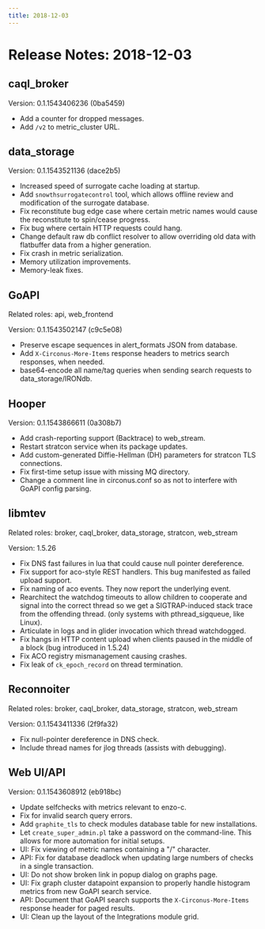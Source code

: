 ```yaml
---
title: 2018-12-03
---
```


# Release Notes: 2018-12-03

## caql_broker

Version: 0.1.1543406236 (0ba5459)

* Add a counter for dropped messages.
* Add `/v2` to metric_cluster URL.

## data_storage

Version: 0.1.1543521136 (dace2b5)

* Increased speed of surrogate cache loading at startup.
* Add `snowthsurrogatecontrol` tool, which allows offline review and
  modification of the surrogate database.
* Fix reconstitute bug edge case where certain metric names would cause the
  reconstitute to spin/cease progress.
* Fix bug where certain HTTP requests could hang.
* Change default raw db conflict resolver to allow overriding old data with
  flatbuffer data from a higher generation.
* Fix crash in metric serialization.
* Memory utilization improvements.
* Memory-leak fixes.

## GoAPI

Related roles: api, web_frontend

Version: 0.1.1543502147 (c9c5e08)

* Preserve escape sequences in alert_formats JSON from database.
* Add `X-Circonus-More-Items` response headers to metrics search responses,
  when needed.
* base64-encode all name/tag queries when sending search requests to
  data\_storage/IRONdb.

## Hooper

Version: 0.1.1543866611 (0a308b7)

* Add crash-reporting support (Backtrace) to web_stream.
* Restart stratcon service when its package updates.
* Add custom-generated Diffie-Hellman (DH) parameters for stratcon TLS
  connections.
* Fix first-time setup issue with missing MQ directory.
* Change a comment line in circonus.conf so as not to interfere with GoAPI
  config parsing.

## libmtev

Related roles: broker, caql_broker, data_storage, stratcon, web_stream

Version: 1.5.26

* Fix DNS fast failures in lua that could cause null pointer dereference.
* Fix support for aco-style REST handlers. This bug manifested as failed upload
  support.
* Fix naming of aco events. They now report the underlying event.
* Rearchitect the watchdog timeouts to allow children to cooperate and signal
  into the correct thread so we get a SIGTRAP-induced stack trace from the
  offending thread. (only systems with pthread_sigqueue, like Linux).
* Articulate in logs and in glider invocation which thread watchdogged.
* Fix hangs in HTTP content upload when clients paused in the middle of a block
  (bug introduced in 1.5.24)
* Fix ACO registry mismanagement causing crashes.
* Fix leak of `ck_epoch_record` on thread termination.

## Reconnoiter

Related roles: broker, caql_broker, data_storage, stratcon, web_stream

Version: 0.1.1543411336 (2f9fa32)

* Fix null-pointer dereference in DNS check.
* Include thread names for jlog threads (assists with debugging).

## Web UI/API

Version: 0.1.1543608912 (eb918bc)

* Update selfchecks with metrics relevant to enzo-c.
* Fix for invalid search query errors.
* Add `graphite_tls` to check modules database table for new installations.
* Let `create_super_admin.pl` take a password on the command-line. This allows
  for more automation for initial setups.
* UI: Fix viewing of metric names containing a "/" character.
* API: Fix for database deadlock when updating large numbers of checks in a
  single transaction.
* UI: Do not show broken link in popup dialog on graphs page.
* UI: Fix graph cluster datapoint expansion to properly handle histogram
  metrics from new GoAPI search service.
* API: Document that GoAPI search supports the `X-Circonus-More-Items` response
  header for paged results.
* UI: Clean up the layout of the Integrations module grid.
